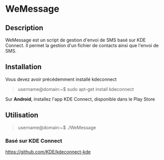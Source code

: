 # WeMessage

## Description

WeMessage est un script de gestion d'envoi de SMS basé sur KDE Connect. Il permet la gestion d'un fichier de contacts ainsi que l'envoi de SMS.

## Installation

Vous devez avoir précédemment installé kdeconnect 

> username@domain:~$ sudo apt-get install kdeconnect

Sur **Android**, installez l'app KDE Connect, disponible dans le Play Store

## Utilisation
> username@domain:~$ ./WeMessage

### Basé sur KDE Connect
https://github.com/KDE/kdeconnect-kde

